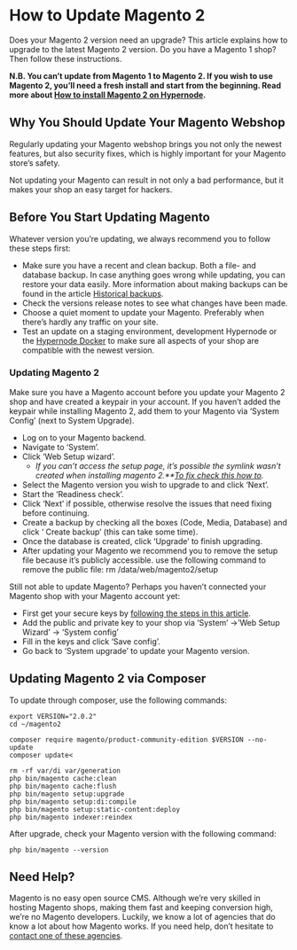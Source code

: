 <!-- source: https://support.hypernode.com/en/ecommerce/magento-2/how-to-update-magento-2/ -->

# How to Update Magento 2

Does your Magento 2 version need an upgrade? This article explains how to upgrade to the latest Magento 2 version. Do you have a Magento 1 shop? Then follow these instructions.

**N.B. You can’t update from Magento 1 to Magento 2. If you wish to use Magento 2, you’ll need a fresh install and start from the beginning. Read more about [How to install Magento 2 on Hypernode](https://support.hypernode.com/en/ecommerce/magento-2/how-to-install-magento-2-on-hypernode).**

## Why You Should Update Your Magento Webshop

Regularly updating your Magento webshop brings you not only the newest features, but also security fixes, which is highly important for your Magento store’s safety.

Not updating your Magento can result in not only a bad performance, but it makes your shop an easy target for hackers.

## Before You Start Updating Magento

Whatever version you’re updating, we always recommend you to follow these steps first:

- Make sure you have a recent and clean backup. Both a file- and database backup. In case anything goes wrong while updating, you can restore your data easily. More information about making backups can be found in the article [Historical backups](https://support.hypernode.com/en/hypernode/backups/hypernode-backup-policy).
- Check the versions release notes to see what changes have been made.
- Choose a quiet moment to update your Magento. Preferably when there’s hardly any traffic on your site.
- Test an update on a staging environment, development Hypernode or the [Hypernode Docker](https://support.hypernode.com/en/best-practices/testing/hypernode-docker) to make sure all aspects of your shop are compatible with the newest version.

### Updating Magento 2

Make sure you have a Magento account before you update your Magento 2 shop and have created a keypair in your account. If you haven’t added the keypair while installing Magento 2, add them to your Magento via ‘System Config’ (next to System Upgrade).

- Log on to your Magento backend.
- Navigate to ‘System’.
- Click ‘Web Setup wizard’.
  - *If you can’t access the setup page, it’s possible the symlink wasn’t created when installing magento 2.\*\*[To fix check this how to](https://support.hypernode.com/knowledgebase/using-magento-2-web-setup-wizard/).*
- Select the Magento version you wish to upgrade to and click ‘Next’.
- Start the ‘Readiness check’.
- Click ‘Next’ if possible, otherwise resolve the issues that need fixing before continuing.
- Create a backup by checking all the boxes (Code, Media, Database) and click ‘ Create backup’ (this can take some time).
- Once the database is created, click ‘Upgrade’ to finish upgrading.
- After updating your Magento we recommend you to remove the setup file because it’s publicly accessible. use the following command to remove the public file: rm /data/web/magento2/setup

Still not able to update Magento? Perhaps you haven’t connected your Magento shop with your Magento account yet:

- First get your secure keys by [following the steps in this article](http://devdocs.magento.com/guides/v2.0/install-gde/prereq/connect-auth.html).
- Add the public and private key to your shop via ‘System’ ->’Web Setup Wizard’ -> ‘System config’
- Fill in the keys and click ‘Save config’.
- Go back to ‘System upgrade’ to update your Magento version.

## Updating Magento 2 via Composer

To update through composer, use the following commands:

```nginx
export VERSION="2.0.2"
cd ~/magento2

composer require magento/product-community-edition $VERSION --no-update
composer update<

rm -rf var/di var/generation
php bin/magento cache:clean
php bin/magento cache:flush
php bin/magento setup:upgrade
php bin/magento setup:di:compile
php bin/magento setup:static-content:deploy
php bin/magento indexer:reindex
```

After upgrade, check your Magento version with the following command:

```nginx
php bin/magento --version
```

## Need Help?

Magento is no easy open source CMS. Although we’re very skilled in hosting Magento shops, making them fast and keeping conversion high, we’re no Magento developers. Luckily, we know a lot of agencies that do know a lot about how Magento works. If you need help, don’t hesitate to [contact one of these agencies](https://www.magereport.com/page/support).
